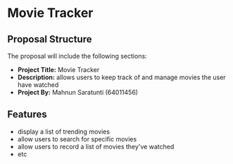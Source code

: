 # Movie Tracker

## Proposal Structure
The proposal will include the following sections:
* **Project Title:** Movie Tracker
* **Description:** allows users to keep track of and manage movies the user have watched
* **Project By:** Mahnun Saratunti (64011456)

## Features

* display a list of trending movies
* allow users to search for specific movies
* allow users to record a list of movies they've watched
* etc
